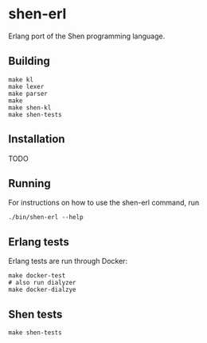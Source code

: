# shen-erl

Erlang port of the Shen programming language.

## Building


```
make kl
make lexer
make parser
make
make shen-kl
make shen-tests
```

## Installation

TODO

## Running

For instructions on how to use the shen-erl command, run

```
./bin/shen-erl --help
```

## Erlang tests

Erlang tests are run through Docker:

```
make docker-test
# also run dialyzer
make docker-dialzye
```

## Shen tests

```
make shen-tests
```
